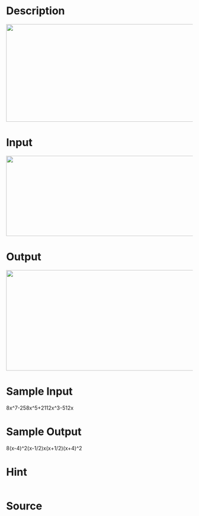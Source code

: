 
# Description

<div class="content"><p><img height="264" width="774" alt="" src="source/bzoj/3151/img/aHR0cHM6Ly9seWRzeS5jb20vSnVkZ2VPbmxpbmUvdXBsb2FkLzIwMTMwNC8xKDkpLmpwZw==.jpg"/></p></div>

# Input

<div class="content"><p><img height="217" width="762" alt="" src="source/bzoj/3151/img/aHR0cHM6Ly9seWRzeS5jb20vSnVkZ2VPbmxpbmUvdXBsb2FkLzIwMTMwNC8yKDIpLmpwZw==.jpg"/></p></div>

# Output

<div class="content"><p><img height="272" width="754" alt="" src="source/bzoj/3151/img/aHR0cHM6Ly9seWRzeS5jb20vSnVkZ2VPbmxpbmUvdXBsb2FkLzIwMTMwNC8zLmpwZw==.jpg"/></p></div>

# Sample Input

<div class="content"><span class="sampledata">8x^7-258x^5+2112x^3-512x </span></div>

# Sample Output

<div class="content"><span class="sampledata">8(x-4)^2(x-1/2)x(x+1/2)(x+4)^2 </span></div>

# Hint

<div class="content"><p></p><p><img alt="" src="source/bzoj/3151/img/aHR0cHM6Ly9seWRzeS5jb20vSnVkZ2VPbmxpbmUvdXBsb2FkLzIwMTMwNC8xKDEwKS5qcGc=.jpg"/></p><p></p></div>

# Source

<div class="content"><p><a href="problemset.php?search="></a></p></div>

